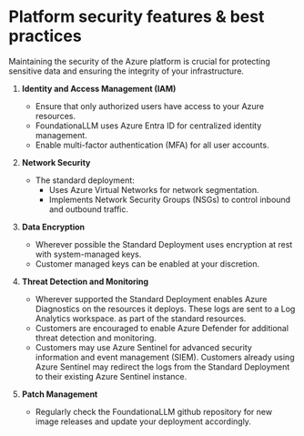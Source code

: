 # Platform security features & best practices

Maintaining the security of the Azure platform is crucial for protecting sensitive data and ensuring the integrity of your infrastructure.

1. **Identity and Access Management (IAM)**
   - Ensure that only authorized users have access to your Azure resources.
   - FoundationaLLM uses Azure Entra ID for centralized identity management.
   - Enable multi-factor authentication (MFA) for all user accounts.

2. **Network Security**
   - The standard deployment:
     - Uses Azure Virtual Networks for network segmentation.
     - Implements Network Security Groups (NSGs) to control inbound and outbound traffic.

3. **Data Encryption**
   - Wherever possible the Standard Deployment uses encryption at rest with system-managed keys.
   - Customer managed keys can be enabled at your discretion.

4. **Threat Detection and Monitoring**
   - Wherever supported the Standard Deployment enables Azure Diagnostics on the resources it deploys.  These logs are sent to a Log Analytics workspace. as part of the standard resources.
   - Customers are encouraged to enable Azure Defender for additional threat detection and monitoring.
   - Customers may use Azure Sentinel for advanced security information and event management (SIEM). Customers already using Azure Sentinel may redirect the logs from the Standard Deployment to their existing Azure Sentinel instance.

5. **Patch Management**
   - Regularly check the FoundationaLLM github repository for new image releases and update your deployment accordingly.
